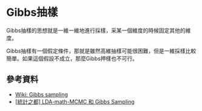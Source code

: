 # Gibbs抽樣

Gibbs抽樣的思想就是一維一維地進行採樣，采某一個維度的時候固定其他的維度。

Gibbs抽樣有一個假定條件，那就是雖然高維抽樣可能很困難，但是一維採樣比較簡單。如果這個假設不成立，那麼Gibbs押樣也不可行。

## 參考資料

* [Wiki: Gibbs sampling](https://en.wikipedia.org/wiki/Gibbs\_sampling)
* [\[統計之都\] LDA-math-MCMC 和 Gibbs Sampling](https://cosx.org/2013/01/lda-math-mcmc-and-gibbs-sampling)
